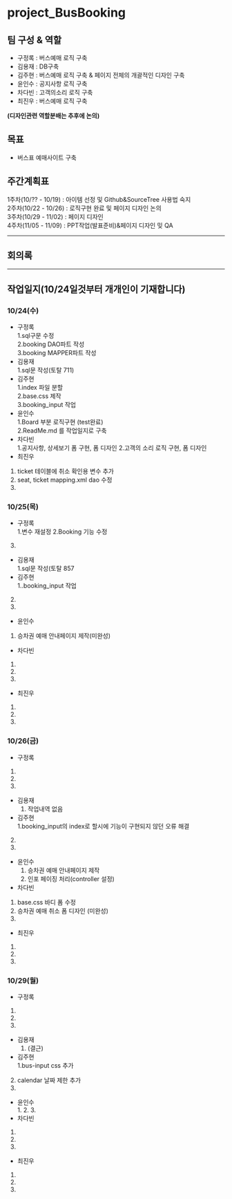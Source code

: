 **project_BusBooking**
======================  


팀 구성 & 역할 
--------------------------

* 구정록 : 버스예매 로직 구축
* 김용재 : DB구축 
* 김주현 : 버스예매 로직 구축 & 페이지 전체의 개괄적인 디자인 구축
* 윤인수 : 공지사항 로직 구축
* 차다빈 : 고객의소리 로직 구축
* 최진우 : 버스예매 로직 구축

**(디자인관련 역할분배는 추후에 논의)**


  

목표
----
* 버스표 예매사이트 구축


주간계획표
---------
1주차(10/?? - 10/19) : 아이템 선정 및 Github&SourceTree 사용법 숙지  
2주차(10/22 - 10/26) : 로직구현 완료 및 페이지 디자인 논의  
3주차(10/29 - 11/02) : 페이지 디자인  
4주차(11/05 - 11/09) : PPT작업(발표준비)&페이지 디자인 밎 QA  


* * *
회의록
-----

* * *
작업일지(10/24일것부터 개개인이 기재합니다)
-------
### **10/24(수)**


  * 구정록  
   1.sql구문 수정  
   2.booking DAO파트 작성  
   3.booking MAPPER파트 작성  
  * 김용재  
   1.sql문 작성(토탈 711)  
  * 김주현  
   1.index 파일 분할   
   2.base.css 제작   
   3.booking_input 작업   
  * 윤인수  
   1.Board 부분 로직구현 (test완료)  
   2.ReadMe.md 를 작업일지로 구축  
  * 차다빈  
   1.공지사항, 상세보기 폼 구현, 폼 디자인
   2.고객의 소리 로직 구현, 폼 디자인 
  * 최진우  
   1. ticket 테이블에 취소 확인용 변수 추가  
   2. seat, ticket mapping.xml dao 수정  
   3.
    
    
### **10/25(목)**


  * 구정록  
   1.변수 재설정
   2.Booking 기능 수정
   3.  
  * 김용재  
   1.sql문 작성(토탈 857  
  * 김주현  
   1..booking_input 작업  
   2.  
   3.  
  * 윤인수  
   1. 승차권 예매 안내페이지 제작(미완성)  
  * 차다빈  
   1.  
   2.  
   3.      
  * 최진우  
   1.  
   2. 
   3.
    
### **10/26(금)**


  * 구정록  
   1.  
   2.  
   3.  
 * 김용재  
   1. 작업내역 없음
  * 김주현  
   1.booking_input의 index로 할시에 기능이 구현되지 않던 오류 해결  
   2.  
   3.  
 * 윤인수  
   1. 승차권 예매 안내페이지 제작  
   2. 인포 페이징 처리(controller 설정)
  * 차다빈  
   1.  base.css 바디 폼 수정
   2.  승차권 예매 취소 폼 디자인 (미완성)
   3.      
  * 최진우  
   1.  
   2. 
   3.
    
### **10/29(월)**


  * 구정록  
   1.  
   2.  
   3.  
 * 김용재  
   1. (결근)
  * 김주현  
   1.bus-input css 추가
   2. calendar 날짜 제한 추가 
   3.  
 * 윤인수  
   1. 
   2. 
   3.  
  * 차다빈  
   1.  
   2.  
   3.      
  * 최진우  
   1.  
   2. 
   3.